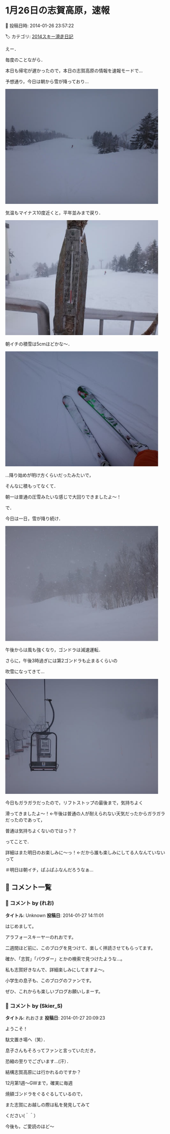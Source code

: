 # 1月26日の志賀高原，速報

📅 投稿日時: 2014-01-26 23:57:22

🏷️ カテゴリ: [2014スキー滑走日記](c992167609b6415052179ee69ea1ea7d8.md)

えー．


毎度のことながら．


本日も帰宅が遅かったので，本日の志賀高原の情報を速報モードで…





予想通り，今日は朝から雪が降っており…




![641d44bd1c265bd7e02088e7dc6da917.jpg](images/641d44bd1c265bd7e02088e7dc6da917.jpg)




気温もマイナス10度近くと，平年並みまで戻り．




![4d4f684d06a810c5bfa6d1aead1484eb.jpg](images/4d4f684d06a810c5bfa6d1aead1484eb.jpg)




朝イチの積雪は5cmほどかな～．




![5bda2b3fc08402a1408e8452aaf2aa90.jpg](images/5bda2b3fc08402a1408e8452aaf2aa90.jpg)




…降り始めが明け方くらいだったみたいで，


そんなに積もってなくて．


朝一は普通の圧雪みたいな感じで大回りできましたよ～！





で．


今日は一日，雪が降り続け．




![6fb22d556b9c06110ebb653b3dd1a843.jpg](images/6fb22d556b9c06110ebb653b3dd1a843.jpg)




午後からは風も強くなり，ゴンドラは減速運転．


さらに，午後3時過ぎには第2ゴンドラも止まるくらいの


吹雪になってきて…




![58a13140da914fb0c059b624318191ea.jpg](images/58a13140da914fb0c059b624318191ea.jpg)




今日もガラガラだったので，リフトストップの最後まで，気持ちよく


滑ってきましたよ～！←午後は普通の人が耐えられない天気だったからガラガラだったのであって，


普通は気持ちよくないのではっ？？





ってことで．


詳細はまた明日のお楽しみに～っ！←だから誰も楽しみにしてる人なんていないって





＃明日は朝イチ，ぱふぱふなんだろうなぁ…

## 💬 コメント一覧

### 💬 コメント by (れお)
**タイトル**: Unknown
**投稿日**: 2014-01-27 14:11:01

はじめまして。

アラフォースキーヤーのれおです。



二週間ほど前に、このブログを見つけて、楽しく拝読させてもらってます。

確か、「志賀」「パウダー」とかの検索で見つけたような...。



私も志賀好きなんで、詳細楽しみにしてますよ～。

小学生の息子も、このブログのファンです。



ぜひ、これからも楽しいブログお願いしまーす。

### 💬 コメント by (Skier_S)
**タイトル**: れおさま
**投稿日**: 2014-01-27 20:09:23

ようこそ！

駄文置き場へ（笑）．

息子さんもそろってファンと言っていただき，

恐縮の至りでございます…(汗）．



結構志賀高原には行かれるのですか？

12月第1週～GWまで，確実に毎週

焼額ゴンドラをぐるぐるしているので，

また志賀にお越しの際は私を発見してみて

ください(＾＾）



今後も，ご愛読のほど～

